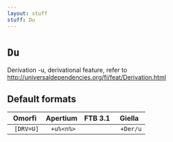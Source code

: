 ```yaml
---
layout: stuff
stuff: Du
---
```

# ` Du `

Derivation -u, derivational feature, refer to http://universaldependencies.org/fi/feat/Derivation.html

## Default formats
| Omorfi | Apertium | FTB 3.1 | Giella |
|:------:|:--------:|:-------:|:------:|
| ` [DRV=U]` | ` +u%<n%>` | ` ` | ` +Der/u`  |
